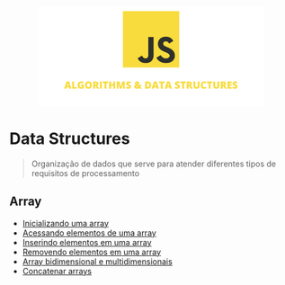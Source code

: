 <p align="center">
  <img src="./.github/logo.png" width="400">
</p>

# Data Structures
> Organização de dados que serve para atender diferentes tipos de requisitos de processamento

## Array
- [Inicializando uma array](https://github.com/higorsantana-omega/js-algorithms-data-structures/tree/main/data_structures/array/01_new_array.js)
- [Acessando elementos de uma array](https://github.com/higorsantana-omega/js-algorithms-data-structures/tree/main/data_structures/array/02_access_elements.js)
- [Inserindo elementos em uma array](https://github.com/higorsantana-omega/js-algorithms-data-structures/tree/main/data_structures/array/03_insert_elements.js)
- [Removendo elementos em uma array](https://github.com/higorsantana-omega/js-algorithms-data-structures/tree/main/data_structures/array/04_remove_elements.js)
- [Array bidimensional e multidimensionais](https://github.com/higorsantana-omega/js-algorithms-data-structures/tree/main/data_structures/array/05_two-dimensional_multidimensional.js)
- [Concatenar arrays](https://github.com/higorsantana-omega/js-algorithms-data-structures/tree/main/data_structures/array/06_concat_arrays.js)

